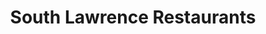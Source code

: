 ---
active: true
name: South Lawrence
sitemap: true
slug: south-lawrence
title: South Lawrence Restaurants
---